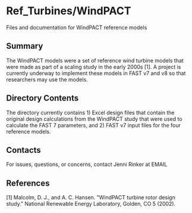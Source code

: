 # Ref_Turbines/WindPACT
Files and documentation for WindPACT reference models

Summary
-------
The WindPACT models were a set of reference wind turbine
models that were made as part of a scaling study in the 
early 2000s [1]. A project is currently underway to 
implement these models in FAST v7 and v8 so that researchers
may use the models.

Directory Contents
------------------
The directory currently contains 1) Excel design files that 
contain the original design calculations from the WindPACT
study that were used to calculate the FAST 7 parameters,
and 2) FAST v7 input files for the four reference models.

Contacts
--------
For issues, questions, or concerns, contact Jenni Rinker 
at EMAIL

References
----------
[1] Malcolm, D. J., and A. C. Hansen. "WindPACT turbine rotor
design study." National Renewable Energy Laboratory, Golden, 
CO 5 (2002).
